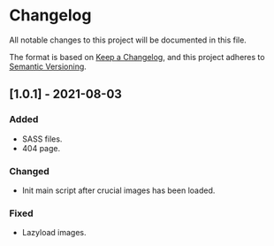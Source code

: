 # Changelog

All notable changes to this project will be documented in this file.

The format is based on [Keep a Changelog](https://keepachangelog.com/en/1.0.0/),
and this project adheres to [Semantic Versioning](https://semver.org/spec/v2.0.0.html).

## [1.0.1] - 2021-08-03

### Added

- SASS files.
- 404 page.

### Changed

- Init main script after crucial images has been loaded.

### Fixed

- Lazyload images.

